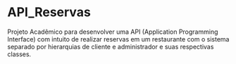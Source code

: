# API_Reservas
Projeto Acadêmico para desenvolver uma API (Application Programming Interface) com intuito de realizar reservas em um restaurante com o sistema separado por hierarquias de cliente e administrador e suas respectivas classes.
